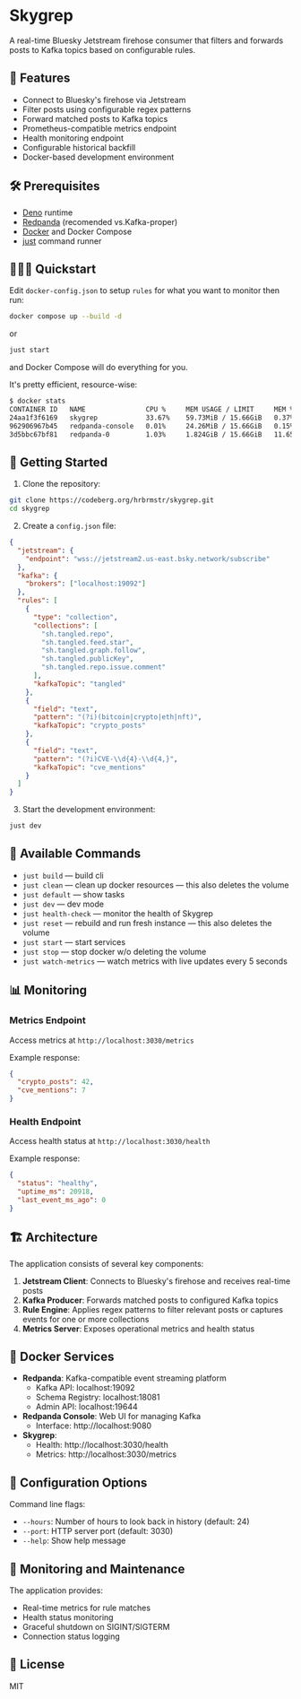 # Skygrep

A real-time Bluesky Jetstream firehose consumer that filters and forwards posts to Kafka topics based on configurable rules.

## 🌟 Features

- Connect to Bluesky's firehose via Jetstream
- Filter posts using configurable regex patterns
- Forward matched posts to Kafka topics
- Prometheus-compatible metrics endpoint
- Health monitoring endpoint
- Configurable historical backfill
- Docker-based development environment

## 🛠️ Prerequisites

- [Deno](https://deno.land/) runtime
- [Redpanda](https://github.com/redpanda-data/redpanda/) (recomended vs.Kafka-proper)
- [Docker](https://www.docker.com/) and Docker Compose
- [just](https://github.com/casey/just) command runner

## 🏃🏼‍♀️ Quickstart

Edit `docker-config.json` to setup `rules` for what you want to monitor then run:

```bash
docker compose up --build -d
```

or

```bash
just start
```

and Docker Compose will do everything for you.

It's pretty efficient, resource-wise:

```bash
$ docker stats
CONTAINER ID   NAME               CPU %     MEM USAGE / LIMIT     MEM %     NET I/O           BLOCK I/O        PIDS
24aa1f3f6169   skygrep            33.67%    59.73MiB / 15.66GiB   0.37%     1.71GB / 23.5MB   169MB / 3.46MB   5
962906967b45   redpanda-console   0.01%     24.26MiB / 15.66GiB   0.15%     153kB / 269kB     167MB / 8.19kB   10
3d5bbc67bf81   redpanda-0         1.03%     1.824GiB / 15.66GiB   11.65%    2.85MB / 397kB    255MB / 7.21MB   3
```

## 🚀 Getting Started

1. Clone the repository:
```bash
git clone https://codeberg.org/hrbrmstr/skygrep.git
cd skygrep
```

2. Create a `config.json` file:
```json
{
  "jetstream": {
    "endpoint": "wss://jetstream2.us-east.bsky.network/subscribe"
  },
  "kafka": {
    "brokers": ["localhost:19092"]
  },
  "rules": [
    {
      "type": "collection",
      "collections": [
        "sh.tangled.repo",
        "sh.tangled.feed.star",
        "sh.tangled.graph.follow",
        "sh.tangled.publicKey",
        "sh.tangled.repo.issue.comment"
      ],
      "kafkaTopic": "tangled"
    },
    {
      "field": "text",
      "pattern": "(?i)(bitcoin|crypto|eth|nft)",
      "kafkaTopic": "crypto_posts"
    },
    {
      "field": "text",
      "pattern": "(?i)CVE-\\d{4}-\\d{4,}",
      "kafkaTopic": "cve_mentions"
    }
  ]
}
```

3. Start the development environment:
```bash
just dev
```

## 🔧 Available Commands

- `just build` — build cli
- `just clean` — clean up docker resources — this also deletes the volume
- `just default` — show tasks
- `just dev` — dev mode
- `just health-check` — monitor the health of Skygrep
- `just reset` — rebuild and run fresh instance — this also deletes the volume
- `just start` — start services
- `just stop` — stop docker w/o deleting the volume
- `just watch-metrics` — watch metrics with live updates every 5 seconds

## 📊 Monitoring

### Metrics Endpoint
Access metrics at `http://localhost:3030/metrics`

Example response:
```json
{
  "crypto_posts": 42,
  "cve_mentions": 7
}
```

### Health Endpoint
Access health status at `http://localhost:3030/health`

Example response:
```json
{
  "status": "healthy",
  "uptime_ms": 20918,
  "last_event_ms_ago": 0
}
```

## 🏗️ Architecture

The application consists of several key components:

1. **Jetstream Client**: Connects to Bluesky's firehose and receives real-time posts
2. **Kafka Producer**: Forwards matched posts to configured Kafka topics
3. **Rule Engine**: Applies regex patterns to filter relevant posts or captures events for one or more collections
4. **Metrics Server**: Exposes operational metrics and health status

## 🐳 Docker Services

- **Redpanda**: Kafka-compatible event streaming platform
  - Kafka API: localhost:19092
  - Schema Registry: localhost:18081
  - Admin API: localhost:19644
- **Redpanda Console**: Web UI for managing Kafka
  - Interface: http://localhost:9080
- **Skygrep**:
  - Health: http://localhost:3030/health
  - Metrics: http://localhost:3030/metrics

## 📝 Configuration Options

Command line flags:
- `--hours`: Number of hours to look back in history (default: 24)
- `--port`: HTTP server port (default: 3030)
- `--help`: Show help message

## 🚨 Monitoring and Maintenance

The application provides:
- Real-time metrics for rule matches
- Health status monitoring
- Graceful shutdown on SIGINT/SIGTERM
- Connection status logging

## 📄 License

MIT
